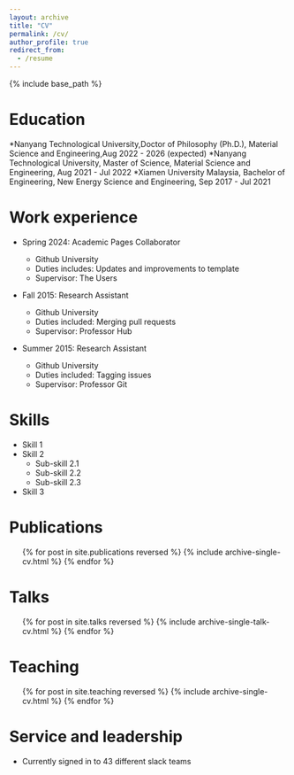 ```yaml
---
layout: archive
title: "CV"
permalink: /cv/
author_profile: true
redirect_from:
  - /resume
---
```


{% include base_path %}

Education
======
*Nanyang Technological University,Doctor of Philosophy (Ph.D.), Material Science and Engineering,Aug 2022 - 2026 (expected)
*Nanyang Technological University, Master of Science, Material Science and Engineering, Aug 2021 - Jul 2022
*Xiamen University Malaysia, Bachelor of Engineering, New Energy Science and Engineering, Sep 2017 - Jul 2021

Work experience
======
* Spring 2024: Academic Pages Collaborator
  * Github University
  * Duties includes: Updates and improvements to template
  * Supervisor: The Users

* Fall 2015: Research Assistant
  * Github University
  * Duties included: Merging pull requests
  * Supervisor: Professor Hub

* Summer 2015: Research Assistant
  * Github University
  * Duties included: Tagging issues
  * Supervisor: Professor Git
  
Skills
======
* Skill 1
* Skill 2
  * Sub-skill 2.1
  * Sub-skill 2.2
  * Sub-skill 2.3
* Skill 3

Publications
======
  <ul>{% for post in site.publications reversed %}
    {% include archive-single-cv.html %}
  {% endfor %}</ul>
  
Talks
======
  <ul>{% for post in site.talks reversed %}
    {% include archive-single-talk-cv.html  %}
  {% endfor %}</ul>
  
Teaching
======
  <ul>{% for post in site.teaching reversed %}
    {% include archive-single-cv.html %}
  {% endfor %}</ul>
  
Service and leadership
======
* Currently signed in to 43 different slack teams
